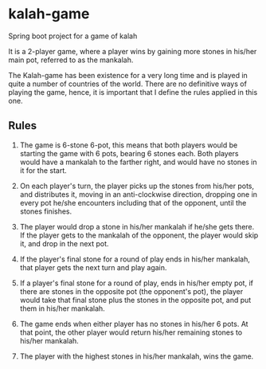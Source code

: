 # kalah-game
Spring boot project for a game of kalah

It is a 2-player game, where a player wins by gaining more stones in his/her main pot, referred to as the mankalah.

The Kalah-game has been existence for a very long time and is played in quite a number of countries of the world.
There are no definitive ways of playing the game, hence, it is important that I define the rules applied in this one.

## Rules

1. The game is 6-stone 6-pot, this means that both players would be starting the game with 6 pots, bearing 6 
   stones each.
   Both players would have a mankalah to the farther right, and would have no stones in it for the start.


2. On each player's turn, the player picks up the stones from his/her pots, and distributes it, moving in an 
   anti-clockwise direction, dropping one in every pot he/she encounters including that of the opponent, until the
   stones finishes.
   

3. The player would drop a stone in his/her mankalah if he/she gets there. If the player gets to the mankalah of the
   opponent, the player would skip it, and drop in the next pot.


4. If the player's final stone for a round of play ends in his/her mankalah, that player gets the next turn and play 
   again.
   

5. If a player's final stone for a round of play, ends in his/her empty pot, if there are stones in the opposite pot (the opponent's pot), 
   the player would take that final stone plus the stones in the opposite pot, and put them in his/her mankalah.
   

6. The game ends when either player has no stones in his/her 6 pots. At that point, the other player would return 
his/her remaining stones to his/her mankalah.


7. The player with the highest stones in his/her mankalah, wins the game.